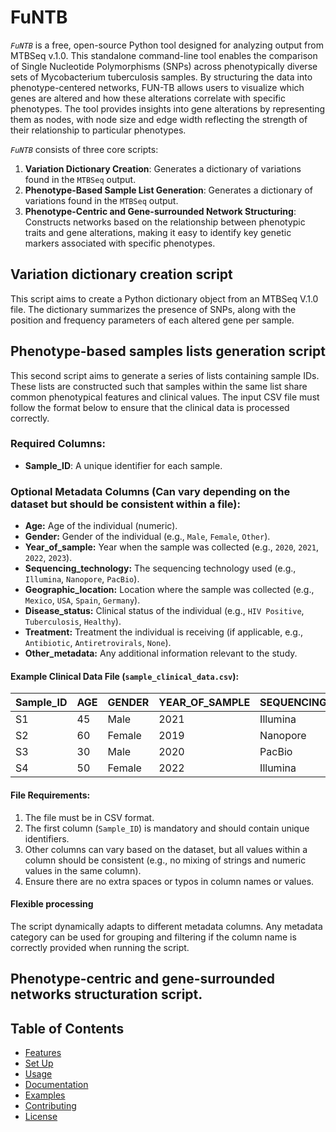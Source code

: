 # FuNTB

*`FuNTB`* is a free, open-source Python tool designed for analyzing output from MTBSeq v.1.0. This standalone command-line tool enables the comparison of Single Nucleotide Polymorphisms (SNPs) across phenotypically diverse sets of Mycobacterium tuberculosis samples. By structuring the data into phenotype-centered networks, FUN-TB allows users to visualize which genes are altered and how these alterations correlate with specific phenotypes. The tool provides insights into gene alterations by representing them as nodes, with node size and edge width reflecting the strength of their relationship to particular phenotypes. 

*`FuNTB`* consists of three core scripts:

1. **Variation Dictionary Creation**: Generates a dictionary of variations found in the `MTBSeq` output.
2. **Phenotype-Based Sample List Generation**: Generates a dictionary of variations found in the `MTBSeq` output.
3. **Phenotype-Centric and Gene-surrounded Network Structuring**: Constructs networks based on the relationship between phenotypic traits and gene alterations, making it easy to identify key genetic markers associated with specific phenotypes.

## Variation dictionary creation script
This script aims to create a Python dictionary object from an MTBSeq V.1.0 file. The dictionary summarizes the presence of SNPs, along with the position and frequency parameters of each altered gene per sample.



## Phenotype-based samples lists generation script
This second script aims to generate a series of lists containing sample IDs. These lists are constructed such that samples within the same list share common phenotypical features and clinical values. The input CSV file must follow the format below to ensure that the clinical data is processed correctly.

### Required Columns:
- **Sample_ID**: A unique identifier for each sample.

### Optional Metadata Columns (Can vary depending on the dataset but should be consistent within a file):
- **Age:** Age of the individual (numeric).
- **Gender:** Gender of the individual (e.g., `Male`, `Female`, `Other`).
- **Year_of_sample:** Year when the sample was collected (e.g., `2020`, `2021`, `2022`, `2023`).
- **Sequencing_technology:** The sequencing technology used (e.g., `Illumina`, `Nanopore`, `PacBio`).
- **Geographic_location:** Location where the sample was collected (e.g., `Mexico`, `USA`, `Spain`, `Germany`).
- **Disease_status:** Clinical status of the individual (e.g., `HIV Positive`, `Tuberculosis`, `Healthy`).
- **Treatment:** Treatment the individual is receiving (if applicable, e.g., `Antibiotic`, `Antiretrovirals`, `None`).
- **Other_metadata:** Any additional information relevant to the study.

#### Example Clinical Data File (`sample_clinical_data.csv`):
| Sample_ID | AGE | GENDER | YEAR_OF_SAMPLE | SEQUENCING_TECHNOLOGY | GEOGRAPHIC_LOCATION | DISEASE_STATUS  | TREATMENT       |
|-----------|-----|--------|----------------|-----------------------|---------------------|-----------------|----------------|
| S1        | 45  | Male   | 2021           | Illumina              | USA                 | HIV positive    | Antiretrovirals |
| S2        | 60  | Female | 2019           | Nanopore              | Brazil              | Tuberculosis    | Antibiotics     |
| S3        | 30  | Male   | 2020           | PacBio                | Germany             | Healthy         | None           |
| S4        | 50  | Female | 2022           | Illumina              | Canada              | HIV positive    | Antiretrovirals |

#### File Requirements:
1. The file must be in CSV format.
2. The first column (`Sample_ID`) is mandatory and should contain unique identifiers.
3. Other columns can vary based on the dataset, but all values within a column should be consistent (e.g., no mixing of strings and numeric values in the same column).
4. Ensure there are no extra spaces or typos in column names or values.

#### Flexible processing
The script dynamically adapts to different metadata columns. Any metadata category can be used for grouping and filtering if the column name is correctly provided when running the script.

## Phenotype-centric and gene-surrounded networks structuration script.

## Table of Contents

- [Features](#features)
- [Set Up](#Setup)
- [Usage](#usage)
- [Documentation](#documentation)
- [Examples](#examples)
- [Contributing](#contributing)
- [License](#license)
